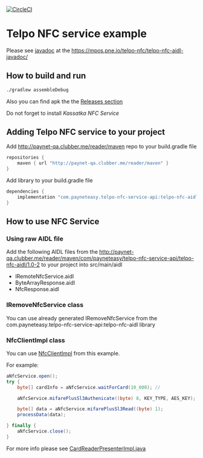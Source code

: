[![CircleCI](https://circleci.com/gh/payneteasy/telpo-nfc-service-example.svg?style=svg)](https://circleci.com/gh/payneteasy/telpo-nfc-service-example)

# Telpo NFC service example

Please see [javadoc](https://mpos.pne.io/telpo-nfc/telpo-nfc-aidl-javadoc/) at the https://mpos.pne.io/telpo-nfc/telpo-nfc-aidl-javadoc/

## How to build and run 

```bash
./gradlew assembleDebug
```
Also you can find apk the the [Releases section](https://github.com/payneteasy/telpo-nfc-service-example/releases)

Do not forget to install *Kassatka NFC Service*

## Adding Telpo NFC service to your project

Add http://paynet-qa.clubber.me/reader/maven repo to your build.gradle file

```groovy
repositories {
    maven { url "http://paynet-qa.clubber.me/reader/maven" }
}
```

Add library to your build.gradle file

```groovy
dependencies {
    implementation "com.payneteasy.telpo-nfc-service-api:telpo-nfc-aidl:1.0-2";
}
```
## How to use NFC Service

### Using raw AIDL file

Add the following AIDL files from the http://paynet-qa.clubber.me/reader/maven/com/payneteasy/telpo-nfc-service-api/telpo-nfc-aidl/1.0-2
to your project into src/main/aidl
* IRemoteNfcService.aidl
* ByteArrayResponse.aidl 
* NfcResponse.aidl

### IRemoveNfcService class

You can use already generated IRemoveNfcService from the com.payneteasy.telpo-nfc-service-api:telpo-nfc-aidl library

### NfcClientImpl class

You can use [NfcClientImpl](https://github.com/payneteasy/telpo-nfc-service-example/blob/master/app/src/main/java/com/payneteasy/telpo/nfc/example/client/NfcClientImpl.java) from this example.

For example:
```java
aNfcService.open();
try {
    byte[] cardInfo = aNfcService.waitForCard(10_000); //

    aNfcService.mifarePlusSl3Authenicate((byte) 8, KEY_TYPE, AES_KEY);

    byte[] data = aNfcService.mifarePlusSl3Read((byte) 1);
    processData(data);

} finally {
    aNfcService.close();
}
```

For more info please see [CardReaderPresenterImpl.java](https://github.com/payneteasy/telpo-nfc-service-example/blob/8188acfa836bbec1b96a2d6bf801c7e925268979/app/src/main/java/com/payneteasy/telpo/nfc/example/cardreader/CardReaderPresenterImpl.java#L50-L61)
